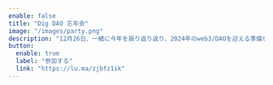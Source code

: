 ```yaml
---
enable: false
title: "Dig DAO 忘年会"
image: "/images/party.png"
description: "12月26日、​一緒に今年を振り返り返り、2024年のweb3/DAOを迎える準備をしよう! 恵比寿にある Crypto Cafe & Bar にて、忘年会を開催します。"
button:
  enable: true
  label: "参加する"
  link: "https://lu.ma/zjbfz1ik"
---
```

